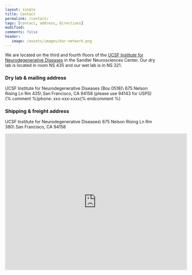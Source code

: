 ```yaml
---
layout: single
title: Contact
permalink: /contact/
tags: [contact, address, directions]
modified: 
comments: false
header:
   image: /assets/images/bar-network.png
---
```


We are located on the third and fourth floors of the [UCSF Institute for Neurodegenerative Diseases](http://ind.ucsf.edu) in the Sandler Neurosciences Center. Our dry lab is located in room NS 435 and our wet lab is in NS 321.

### Dry lab & mailing address
UCSF Institute for Neurodegenerative Diseases (Box 0518)\\
675 Nelson Rising Ln Rm 435\\
San Francisco, CA 94158 (please use 94143 for USPS)
{% comment %}phone: xxx-xxx-xxxx{% endcomment %}

### Shipping & freight address
UCSF Institute for Neurodegenerative Diseases\\
675 Nelson Rising Ln Rm 380\\
San Francisco, CA 94158

<iframe src="https://www.google.com/maps/embed?pb=!1m18!1m12!1m3!1d3153.8843645952174!2d-122.39231999999998!3d37.76930950000002!2m3!1f0!2f0!3f0!3m2!1i1024!2i768!4f13.1!3m3!1m2!1s0x808f7fcfb1bed239%3A0xd91f3236176b61d8!2sSandler+Neurosciences+Center!5e0!3m2!1sen!2sus!4v1412744896594" width="600" height="450" frameborder="0" style="border:0"></iframe>